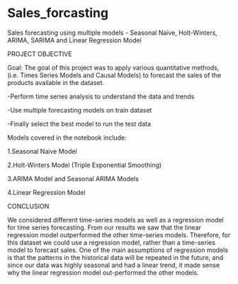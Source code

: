 # Sales_forcasting
Sales forecasting using multiple models - Seasonal Naïve, Holt-Winters, ARIMA, SARIMA and Linear Regression Model

PROJECT OBJECTIVE

Goal: The goal of this project was to apply various quantitative methods, (i.e. Times Series Models and Causal Models) to forecast the sales of the products available in the dataset.

-Perform time series analysis to understand the data and trends

-Use multiple forecasting models on train dataset

-Finally select the best model to run the test data

Models covered in the notebook include:

1.Seasonal Naive Model

2.Holt-Winters Model (Triple Exponential Smoothing)

3.ARIMA Model and Seasonal ARIMA Models

4.Linear Regression Model


CONCLUSION

We considered different time-series models as well as a regression model for time series forecasting. From our results we saw that the linear regression model outperformed the other time-series models. Therefore, for this dataset we could use a regression model, rather than a time-series model to forecast sales. One of the main assumptions of regression models is that the patterns in the historical data will be repeated in the future, and since our data was highly seasonal and had a linear trend, it made sense why the linear regression model out-performed the other models.
